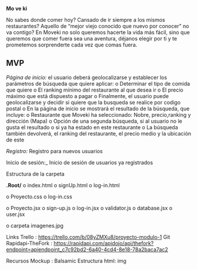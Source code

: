 **Mo ve ki**

 No sabes donde comer hoy? Cansado de ir siempre a los mismos restaurantes?  Aquello de “mejor viejo conocido que nuevo por conocer” no va contigo? En Moveki no solo queremos hacerte la vida más fácil, sino que queremos que comer fuera sea una aventura, déjanos elegir por ti y te prometemos sorprenderte cada vez que comas fuera.


## MVP

_Página de inicio:_  el usuario deberá geolocalizarse y establecer los parámetros de búsqueda que quiere aplicar:
o	Determinar el tipo de comida que quiere
o	El ranking mínimo del restaurante al que desea ir
o El precio máximo que está dispuesto a pagar
o	Finalmente, el usuario puede geolocalizarse y decidir si quiere que la busqueda se realice por codigo postal
o En la página de inicio se mostrará el resultado de la búsqueda, que incluye:
o	Restaurante que Moveki ha seleccionado: Nobre, precio,ranking y dirección (Mapa)
o	Opción de una segunda búsqueda, si al usuario no le gusta el resultado o si ya ha estado en este restaurante
o	La búsqueda también devolverá, el ranking del restaurante, el precio medio y la ubicación de este

_Registro:_  Registro para nuevos usuarios

Inicio de sesión:_  Inicio de sesión de usuarios ya registrados


Estructura de la carpeta

**.Root/**
o	index.html
o signUp.html
o log-in.html

o	Proyecto.css
o log-in.css


o	Proyecto.jsx
o sign-up.js
o log-in.jsx
o validator.js
o database.jsx
o user.jsx

o carpeta imagenes.jpg


Links
Trello : https://trello.com/b/08yZMXu8/proyecto-modulo-1
Git
Rapidapi-TheFork : 
https://rapidapi.com/apidojo/api/thefork?endpoint=apiendpoint_c7c92bd2-6a40-4cd4-8e18-78a2baca7ac2

Recursos
Mockup : Balsamic
Estructura html: img


